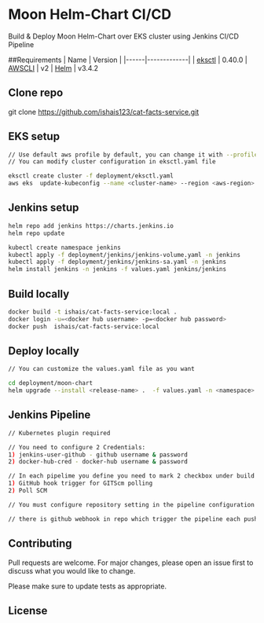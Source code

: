 # Moon Helm-Chart CI/CD 

Build & Deploy Moon Helm-Chart over EKS cluster using Jenkins CI/CD Pipeline   

##Requirements
| Name | Version |
|------|-------------|
| <a name="eksctl"></a> [eksctl](eksctl) | 0.40.0 
| <a name="AWS CLI"></a> [AWSCLI](AWSCLI) | v2 
| <a name="Helm"></a> [Helm](Helm) | v3.4.2 

## Clone repo
git clone https://github.com/ishais123/cat-facts-service.git

## EKS setup
```bash
// Use default aws profile by default, you can change it with --profile flag
// You can modify cluster configuration in eksctl.yaml file

eksctl create cluster -f deployment/eksctl.yaml 
aws eks  update-kubeconfig --name <cluster-name> --region <aws-region>
```
## Jenkins setup
```bash
helm repo add jenkins https://charts.jenkins.io
helm repo update

kubectl create namespace jenkins
kubectl apply -f deployment/jenkins/jenkins-volume.yaml -n jenkins
kubectl apply -f deployment/jenkins/jenkins-sa.yaml -n jenkins
helm install jenkins -n jenkins -f values.yaml jenkins/jenkins
```
## Build locally
```bash
docker build -t ishais/cat-facts-service:local .
docker login -u=<docker hub username> -p=<docker hub password>
docker push  ishais/cat-facts-service:local
```
## Deploy locally
```bash
// You can customize the values.yaml file as you want

cd deployment/moon-chart
helm upgrade --install <release-name> .  -f values.yaml -n <namespace> --create-namespace
```
## Jenkins Pipeline
```bash
// Kubernetes plugin required

// You need to configure 2 Credentials: 
1) jenkins-user-github - github username & password
2) docker-hub-cred - docker-hub username & password

// In each pipelime you define you need to mark 2 checkbox under build trigger:
1) GitHub hook trigger for GITScm polling
2) Poll SCM

// You must configure repository setting in the pipeline configuration

// there is github webhook in repo which trigger the pipeline each push event
```

## Contributing
Pull requests are welcome. For major changes, please open an issue first to discuss what you would like to change.

Please make sure to update tests as appropriate.

## License
